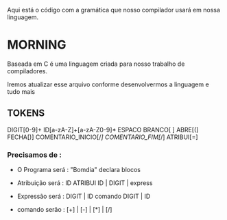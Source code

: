 Aqui está o código com a gramática que nosso compilador usará em nossa linguagem.

# MORNING

Baseada em C é uma linguagem criada para nosso trabalho de compiladores.

Iremos atualizar esse arquivo conforme desenvolvermos a linguagem e tudo mais

## TOKENS

DIGIT[0-9]+
ID[a-zA-Z]+[a-zA-Z0-9]*
ESPACO BRANCO[ ]
ABRE[(]
FECHA[)]
COMENTARIO_INICIO[/*]
COMENTARIO_FIM[*/]
ATRIBUI[=]


### Precisamos de :

* O Programa será :
 "Bomdia" declara blocos

* Atribuição será :
 ID ATRIBUI ID | DIGIT | express

* Expressão será :
  DIGIT | ID comando DIGIT | ID
  
* comando serão :
[+] | [-] | [*] | [/]

      
